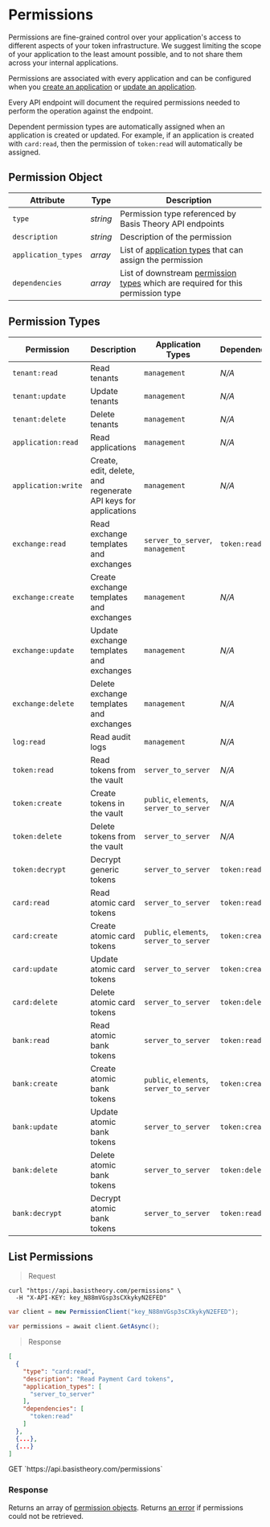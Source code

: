 # Permissions

Permissions are fine-grained control over your application's access to different aspects of your token infrastructure. We suggest limiting the scope of your application to the least amount possible, and to not share them across your internal applications.

Permissions are associated with every application and can be configured when you [create an application](#create-application) or [update an application](#update-application). 

Every API endpoint will document the required permissions needed to perform the operation against the endpoint.

<aside class="notice">
  <span>Dependent permission types are automatically assigned when an application is created or updated. For example, if an application is created with <code>card:read</code>, then the permission of <code>token:read</code> will automatically be assigned.</span>
</aside>


## Permission Object

Attribute | Type | Description
--------- | ---- | -----------
`type` | *string* | Permission type referenced by Basis Theory API endpoints
`description` | *string* | Description of the permission
`application_types` | *array* | List of [application types](#application-types) that can assign the permission
`dependencies` | *array* | List of downstream [permission types](#permission-types) which are required for this permission type


## Permission Types

Permission | Description | Application Types | Dependencies
---------  | ----------- | ----------------- | ------------
`tenant:read` | Read tenants | `management` | *N/A*
`tenant:update` | Update tenants | `management` | *N/A*
`tenant:delete` | Delete tenants | `management` | *N/A*
`application:read` | Read applications | `management` | *N/A*
`application:write` | Create, edit, delete, and regenerate API keys for applications | `management` | *N/A*
`exchange:read` | Read exchange templates and exchanges | `server_to_server`, `management` | `token:read`
`exchange:create` | Create exchange templates and exchanges | `management` | *N/A*
`exchange:update` | Update exchange templates and exchanges | `management` | *N/A*
`exchange:delete` | Delete exchange templates and exchanges | `management` | *N/A*
`log:read` | Read audit logs | `management` | *N/A*
`token:read` | Read tokens from the vault | `server_to_server` | *N/A*
`token:create` | Create tokens in the vault | `public`, `elements`, `server_to_server` | *N/A*
`token:delete` | Delete tokens from the vault | `server_to_server` | *N/A*
`token:decrypt` | Decrypt generic tokens | `server_to_server` | `token:read`
`card:read` | Read atomic card tokens | `server_to_server` | `token:read`
`card:create` | Create atomic card tokens | `public`, `elements`, `server_to_server` | `token:create`
`card:update` | Update atomic card tokens | `server_to_server` | `token:create`
`card:delete` | Delete atomic card tokens | `server_to_server` | `token:delete`
`bank:read` | Read atomic bank tokens | `server_to_server` | `token:read`
`bank:create` | Create atomic bank tokens | `public`, `elements`, `server_to_server` | `token:create`
`bank:update` | Update atomic bank tokens | `server_to_server` | `token:create`
`bank:delete` | Delete atomic bank tokens | `server_to_server` | `token:delete`
`bank:decrypt` | Decrypt atomic bank tokens | `server_to_server` | `token:read`


## List Permissions

> Request

```shell
curl "https://api.basistheory.com/permissions" \
  -H "X-API-KEY: key_N88mVGsp3sCXkykyN2EFED"
```

```csharp
var client = new PermissionClient("key_N88mVGsp3sCXkykyN2EFED");

var permissions = await client.GetAsync();
```

> Response

```json
[
  {
    "type": "card:read",
    "description": "Read Payment Card tokens",
    "application_types": [
      "server_to_server"
    ],
    "dependencies": [
      "token:read"
    ]
  }, 
  {...},
  {...}
]
```

<span class="http-method get">
  <span class="box-method">GET</span>
  `https://api.basistheory.com/permissions`
</span>


### Response

Returns an array of [permission objects](#permission-object). Returns [an error](#errors) if permissions could not be retrieved.
